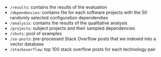 - `/results`: contains the results of the evaluation
- `/dependencies`: contains file for each software projects with the 50 randomly selected configuration dependendies
- `/analysis`: contains the results of the qualitative analysis
- `/projects`: subject projects and their sampled dependencies
- `/shots`: pool of examples 
- `/so-posts`: pre-processed Stack Overflow posts that we indexed into a vector database
- `/stackoverflow`: top 100 stack overflow posts for each technology pair 
